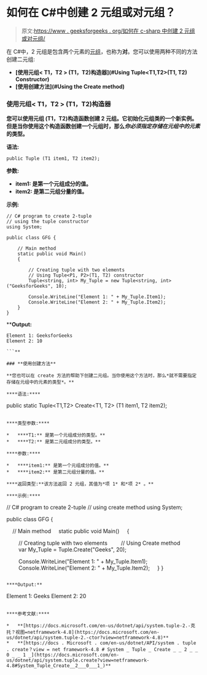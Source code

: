 # 如何在 C#中创建 2 元组或对元组？

> 原文:[https://www . geeksforgeeks . org/如何在 c-sharp 中创建 2 元组或对元组/](https://www.geeksforgeeks.org/how-to-create-2-tuple-or-pair-tuple-in-c-sharp/)

在 C#中，2 元组是包含两个元素的[元组](https://www.geeksforgeeks.org/c-sharp-tuple/)，也称为**对**。您可以使用两种不同的方法创建二元组:

*   **[使用元组< T1，T2 > (T1，T2)构造器](#Using Tuple<T1,T2>(T1, T2) Constructor)**
*   **[使用创建方法](#Using the Create method)**

### **使用元组< T1，T2 > (T1，T2)构造器**

**您可以使用元组 <t1 t2="">(T1，T2)构造函数创建 2 元组。它初始化元组<t1>类的一个新实例。但是当你使用这个构造函数创建一个元组时，那么*你必须指定存储在元组中的元素*的类型。</t1></t1>**

****语法:****

```
public Tuple (T1 item1, T2 item2);
```

****参数:****

*   ****item1:** 是第一个元组成分的值。**
*   ****item2:** 是第二元组分量的值。**

****示例:****

```
// C# program to create 2-tuple
// using the tuple constructor
using System;

public class GFG {

    // Main method
    static public void Main()
    {

        // Creating tuple with two elements
        // Using Tuple<P1, P2>(T1, T2) constructor
        Tuple<string, int> My_Tuple = new Tuple<string, int>("GeeksforGeeks", 10);

        Console.WriteLine("Element 1: " + My_Tuple.Item1);
        Console.WriteLine("Element 2: " + My_Tuple.Item2);
    }
}
```

****Output:**

```
Element 1: GeeksforGeeks
Element 2: 10

```** 

### **使用创建方法**

**您也可以在 create 方法的帮助下创建二元组。当你使用这个方法时，那么*就不需要指定存储在元组中的元素的类型*。**

****语法:****

```
public static Tuple<T1,T2> Create<T1, T2> (T1 item1, T2 item2);
```

****类型参数:****

*   ****T1:** 是第一个元组成分的类型。**
*   ****T2:** 是第二元组成分的类型。**

****参数:****

*   ****item1:** 是第一个元组成分的值。**
*   ****item2:** 是第二元组分量的值。**

****返回类型:**该方法返回 2 元组，其值为*项 1* 和*项 2* 。**

****示例:****

```
// C# program to create 2-tuple
// using create method
using System;

public class GFG {

    // Main method
    static public void Main()
    {

        // Creating tuple with two elements
        // Using Create method
        var My_Tuple = Tuple.Create("Geeks", 20);

        Console.WriteLine("Element 1: " + My_Tuple.Item1);
        Console.WriteLine("Element 2: " + My_Tuple.Item2);
    }
}
```

****Output:**

```
Element 1: Geeks
Element 2: 20

```** 

****参考文献:****

*   **[https://docs.microsoft.com/en-us/dotnet/api/system.tuple-2.-克托？视图=netframework-4.8](https://docs.microsoft.com/en-us/dotnet/api/system.tuple-2.-ctor?view=netframework-4.8)**
*   **[https://docs . Microsoft . com/en-us/dotnet/API/system . tuple . create？view = net framework-4.8 # System _ Tuple _ Create _ _ 2 _ _ 0 _ _ 1 _](https://docs.microsoft.com/en-us/dotnet/api/system.tuple.create?view=netframework-4.8#System_Tuple_Create__2___0___1_)**